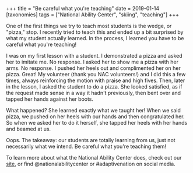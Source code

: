 +++
title = "Be careful what you're teaching"
date = 2019-01-14
[taxonomies]
tags = ["National Ability Center", "skiing", "teaching"]
+++
<!-- wp:paragraph -->

One of the first things we try to teach most students is the wedge, or "pizza," stop. I recently tried to teach this and ended up a bit surprised by what my student actually learned. In the process, I learned you have to be careful what you're teaching!

<!-- /wp:paragraph -->

<!-- wp:paragraph -->

I was on my first lesson with a student. I demonstrated a pizza and asked her to imitate me. No response. I asked her to show me a pizza with her arms. No response. I pushed her heels out and complimented her on her pizza. Great! My volunteer (thank you NAC volunteers!) and I did this a few times, always reinforcing the motion with praise and high fives. Then, later in the lesson, I asked the student to do a pizza. She looked satisfied, as if the request made sense in a way it hadn't previously, then bent over and tapped her hands against her boots.

<!-- /wp:paragraph -->

<!-- wp:paragraph -->

What happened? She learned exactly what we taught her! When we said pizza, we pushed on her heels with our hands and then congratulated her. So when we asked her to do it herself, she tapped her heels with her hands and beamed at us.

<!-- /wp:paragraph -->

<!-- wp:paragraph -->

Oops. The takeaway: our students are totally learning from us, just not necessarily what we intend. Be careful what you're teaching them!

<!-- /wp:paragraph -->

<!-- wp:paragraph -->

To learn more about what the National Ability Center does, check out our [site](https://www.discovernac.org/), or find @nationalabilitycenter or #adaptivenation on social media.

<!-- /wp:paragraph -->
